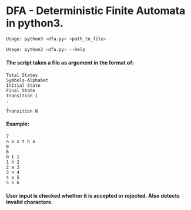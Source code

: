 # DFA - Deterministic Finite Automata in python3.

```sh
Usage: python3 <dfa.py> <path_to_file>
```
```sh 
Usage: python3 <dfa.py> --help
```
#### The script takes a file as argument in the format of: 

```
Total States
Symbols-Alphabet
Initial State
Final State
Transition 1
.
.
Transition N
```

#### Example:
```
7
n o s t h a  
0
6 	
0 t 1
1 h 2
2 a 3
3 n 4
4 o 5
5 s 6
```
#### User input is checked whether it is accepted or rejected. Also detects invalid characters.

[](./images/auto1.png)
